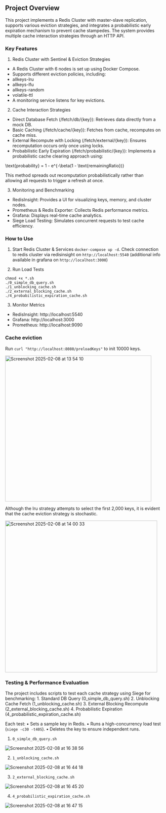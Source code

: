 ## Project Overview

This project implements a Redis Cluster with master-slave replication, supports various eviction strategies, and integrates a probabilistic early expiration mechanism to prevent cache stampedes. The system provides multiple cache interaction strategies through an HTTP API.

### Key Features
1. Redis Cluster with Sentinel & Eviction Strategies
- A Redis Cluster with 6 nodes is set up using Docker Compose.
- Supports different eviction policies, including:
- allkeys-lru
- allkeys-lfu
- allkeys-random
- volatile-ttl
- A monitoring service listens for key evictions.
2. Cache Interaction Strategies
- Direct Database Fetch (/fetch/db/{key}): Retrieves data directly from a mock DB.
- Basic Caching (/fetch/cache/{key}): Fetches from cache, recomputes on cache miss.
- External Recompute with Locking (/fetch/external/{key}): Ensures recomputation occurs only once using locks.
- Probabilistic Early Expiration (/fetch/probabilistic/{key}): Implements a probabilistic cache clearing approach using:

\text{probability} = 1 - e^{-\beta(1 - \text{remainingRatio})}

This method spreads out recomputation probabilistically rather than allowing all requests to trigger a refresh at once.

3. Monitoring and Benchmarking
- RedisInsight: Provides a UI for visualizing keys, memory, and cluster nodes.
- Prometheus & Redis Exporter: Collects Redis performance metrics.
- Grafana: Displays real-time cache analytics.
- Siege Load Testing: Simulates concurrent requests to test cache efficiency.

### How to Use

1. Start Redis Cluster & Services `docker-compose up -d`. 
Check connection to redis cluster via redisinsight on `http://localhost:5540`
(additional info available in grafana on `http://localhost:3000`)

2. Run Load Tests
```
chmod +x *.sh
./0_simple_db_query.sh
./1_unblocking_cache.sh
./2_external_blocking_cache.sh
./4_probabilistic_expiration_cache.sh
```

3. Monitor Metrics
- RedisInsight: http://localhost:5540
- Grafana: http://localhost:3000
- Prometheus: http://localhost:9090

### Cache eviction

Run `curl "http://localhost:8080/preloadKeys"` to init 10000 keys. 

<img width="473" alt="Screenshot 2025-02-08 at 13 54 10" src="https://github.com/user-attachments/assets/fe6fb13a-531b-4364-8bcf-662c9da84ecb" />

Although the lru strategy attempts to select the first 2,000 keys, it is evident that the cache eviction strategy is stochastic.

<img width="492" alt="Screenshot 2025-02-08 at 14 00 33" src="https://github.com/user-attachments/assets/e6a8ff6e-4ae4-4d01-9b5f-a89d7a02c600" />


### Testing & Performance Evaluation

The project includes scripts to test each cache strategy using Siege for benchmarking:
	1.	Standard DB Query (0_simple_db_query.sh)
	2.	Unblocking Cache Fetch (1_unblocking_cache.sh)
	3.	External Blocking Recompute (2_external_blocking_cache.sh)
	4.	Probabilistic Expiration (4_probabilistic_expiration_cache.sh)

Each test:
	•	Sets a sample key in Redis.
	•	Runs a high-concurrency load test (`siege -c30 -t40S`).
	•	Deletes the key to ensure independent runs.

1. `0_simple_db_query.sh`

![Screenshot 2025-02-08 at 16 38 56](https://github.com/user-attachments/assets/061d786c-ed07-45b1-86a4-f7abe33b369b)

2. `1_unblocking_cache.sh`

![Screenshot 2025-02-08 at 16 44 18](https://github.com/user-attachments/assets/aaad6300-55c2-4aa2-92e2-10ed61f5c58c)

3. `2_external_blocking_cache.sh`

![Screenshot 2025-02-08 at 16 45 20](https://github.com/user-attachments/assets/92f0aac3-ffbb-4aca-8d11-7809d1077c7a)

4. `4_probabilistic_expiration_cache.sh`

![Screenshot 2025-02-08 at 16 47 15](https://github.com/user-attachments/assets/69c90b6e-b08c-4d49-b40e-e6e399bad4a8)
